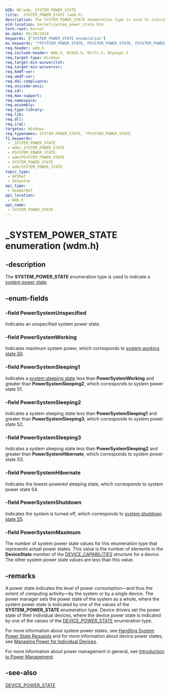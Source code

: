 ```yaml
---
UID: NE:wdm._SYSTEM_POWER_STATE
title: _SYSTEM_POWER_STATE (wdm.h)
description: The SYSTEM_POWER_STATE enumeration type is used to indicate a system power state.
old-location: kernel\system_power_state.htm
tech.root: kernel
ms.date: 04/30/2018
keywords: ["SYSTEM_POWER_STATE enumeration"]
ms.keywords: "*PSYSTEM_POWER_STATE, PSYSTEM_POWER_STATE, PSYSTEM_POWER_STATE enumeration pointer [Kernel-Mode Driver Architecture], PowerSystemHibernate, PowerSystemMaximum, PowerSystemShutdown, PowerSystemSleeping1, PowerSystemSleeping2, PowerSystemSleeping3, PowerSystemUnspecified, PowerSystemWorking, SYSTEM_POWER_STATE, SYSTEM_POWER_STATE enumeration [Kernel-Mode Driver Architecture], _SYSTEM_POWER_STATE, kernel.system_power_state, sysenum_32377b1c-a5d3-491b-aebd-ee3d40798f73.xml, wdm/PSYSTEM_POWER_STATE, wdm/PowerSystemHibernate, wdm/PowerSystemMaximum, wdm/PowerSystemShutdown, wdm/PowerSystemSleeping1, wdm/PowerSystemSleeping2, wdm/PowerSystemSleeping3, wdm/PowerSystemUnspecified, wdm/PowerSystemWorking, wdm/SYSTEM_POWER_STATE"
req.header: wdm.h
req.include-header: Wdm.h, Ntddk.h, Ntifs.h, Ntpoapi.h
req.target-type: Windows
req.target-min-winverclnt: 
req.target-min-winversvr: 
req.kmdf-ver: 
req.umdf-ver: 
req.ddi-compliance: 
req.unicode-ansi: 
req.idl: 
req.max-support: 
req.namespace: 
req.assembly: 
req.type-library: 
req.lib: 
req.dll: 
req.irql: 
targetos: Windows
req.typenames: SYSTEM_POWER_STATE, *PSYSTEM_POWER_STATE
f1_keywords:
 - _SYSTEM_POWER_STATE
 - wdm/_SYSTEM_POWER_STATE
 - PSYSTEM_POWER_STATE
 - wdm/PSYSTEM_POWER_STATE
 - SYSTEM_POWER_STATE
 - wdm/SYSTEM_POWER_STATE
topic_type:
 - APIRef
 - kbSyntax
api_type:
 - HeaderDef
api_location:
 - Wdm.h
api_name:
 - SYSTEM_POWER_STATE
---
```


# _SYSTEM_POWER_STATE enumeration (wdm.h)


## -description

The <b>SYSTEM_POWER_STATE</b> enumeration type is used to indicate a <a href="/windows-hardware/drivers/kernel/system-power-states">system power state</a>.

## -enum-fields

### -field PowerSystemUnspecified

Indicates an unspecified system power state.

### -field PowerSystemWorking

Indicates maximum system power, which corresponds to <a href="/windows-hardware/drivers/kernel/system-working-state-s0">system working state S0</a>.

### -field PowerSystemSleeping1

Indicates a <a href="/windows-hardware/drivers/kernel/system-sleeping-states">system sleeping state</a> less than <b>PowerSystemWorking</b> and greater than <b>PowerSystemSleeping2</b>, which corresponds to system power state S1.

### -field PowerSystemSleeping2

Indicates a system sleeping state less than <b>PowerSystemSleeping1</b> and greater than <b>PowerSystemSleeping3</b>, which corresponds to system power state S2.

### -field PowerSystemSleeping3

Indicates a system sleeping state less than <b>PowerSystemSleeping2</b> and greater than <b>PowerSystemHibernate</b>, which corresponds to system power state S3.

### -field PowerSystemHibernate

Indicates the lowest-powered sleeping state, which corresponds to system power state S4.

### -field PowerSystemShutdown

Indicates the system is turned off, which corresponds to <a href="/windows-hardware/drivers/kernel/system-shutdown-state-s5">system shutdown state S5</a>.

### -field PowerSystemMaximum

The number of system power state values for this enumeration type that represents actual power states. This value is the number of elements in the <b>DeviceState</b> member of the <a href="/windows-hardware/drivers/ddi/wdm/ns-wdm-_device_capabilities">DEVICE_CAPABILITIES</a> structure for a device. The other system power state values are less than this value.

## -remarks

A power state indicates the level of power consumption—and thus the extent of computing activity—by the system or by a single device. The power manager sets the power state of the system as a whole, where the system power state is indicated by one of the values of the <b>SYSTEM_POWER_STATE</b> enumeration type. Device drivers set the power state of their individual devices, where the device power state is indicated by one of the values of the <a href="/windows-hardware/drivers/ddi/wudfddi/ne-wudfddi-_device_power_state">DEVICE_POWER_STATE</a> enumeration type.

For more information about system power states, see <a href="/windows-hardware/drivers/kernel/handling-system-power-state-requests">Handling System Power State Requests</a> and for more information about device power states, see <a href="/windows-hardware/drivers/kernel/managing-power-for-individual-devices">Managing Power for Individual Devices</a>.

For more information about power management in general, see <a href="/windows-hardware/drivers/kernel/introduction-to-power-management">Introduction to Power Management</a>.

## -see-also

<a href="/windows-hardware/drivers/ddi/wudfddi/ne-wudfddi-_device_power_state">DEVICE_POWER_STATE</a>
